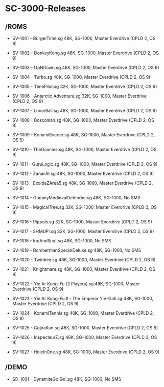 # SC-3000-Releases

/ROMS
-------------

- SV-1001 - BurgerTime.sg
48K, SG-1000, Master Everdrive (CPLD 2, OS 9)

- SV-1002 - DonkeyKong.sg
48K, SG-1000, Master Everdrive (CPLD 2, OS 9)

- SV-1003 - UpNDown.sg
48K, SG-1000, Master Everdrive (CPLD 2, OS 9)

- SV-1004 - Turbo.sg
48K, SG-1000, Master Everdrive (CPLD 2, OS 9)

- SV-1005 - TimePilot.sg
32K, SG-1000, Master Everdrive (CPLD 2, OS 9)

- SV-1006 - Antarctic Adventure.sg
32K, SG-1000, Master Everdrive (CPLD 2, OS 9)

- SV-1007 - LunarBall.sg
48K, SG-1000, Master Everdrive (CPLD 2, OS 9)

- SV-1008 - Bosconian.sg
48K, SG-1000, Master Everdrive (CPLD 2, OS 9)

- SV-1009 - KonamiSoccer.sg
48K, SG-1000, Master Everdrive (CPLD 2, OS 9)

- SV-1010 - TheGoonies.sg
48K, SG-1000, Master Everdrive (CPLD 2, OS 9)

- SV-1011 - GuruLogic.sg
48K, SG-1000, Master Everdrive (CPLD 2, OS 9)

- SV-1012 - ZanacAI.sg
48K, SG-1000, Master Everdrive (CPLD 2, OS 9)

- SV-1013 - ExoideZArea5.sg
48K, SG-1000, Master Everdrive (CPLD 2, OS 9)

- SV-1014 - GommyMedievalDefender.sg
48K, SG-1000, No SMS

- SV-1015 - MagicalTree.sg
32K, SG-1000, Master Everdrive (CPLD 2, OS 9)

- SV-1016 - Pippols.sg
32K, SG-1000, Master Everdrive (CPLD 2, OS 9)

- SV-1017 - SHMUP!.sg
32K, SG-1000, Master Everdrive (CPLD 2, OS 9)

- SV-1018 - InqAndSuq!.sg
48K, SG-1000, No SMS

- SV-1019 - BombermanSpecialDeluxe.sg
48K, SG-1000, No SMS

- SV-1020 - Twinbee.sg
48K, SG-1000, Master Everdrive (CPLD 2, OS 9)

- SV-1021 - Knightmare.sg
48K, SG-1000, Master Everdrive (CPLD 2, OS 9)

- SV-1022 - Yie Ar Kung-Fu (2 Players).sg
48K, SG-1000, Master Everdrive (CPLD 2, OS 9)

- SV-1023 - Yie Ar Kung-Fu II - The Emperor Yie-Gah.sg
48K, SG-1000, Master Everdrive (CPLD 2, OS 9)

- SV-1024 - KonamiTennis.sg
48K, SG-1000, Master Everdrive (CPLD 2, OS 9)

- SV-1025 - GojiraKun.sg
48K, SG-1000, Master Everdrive (CPLD 2, OS 9)

- SV-1026 - InspecteurZ.sg
48K, SG-1000, Master Everdrive (CPLD 2, OS 9)

- SV-1027 - HoleInOne.sg
48K, SG-1000, Master Everdrive (CPLD 2, OS 9)


/DEMO
-------------

- SD-1001 - DynamiteGo!Go!.sg
48K, SG-1000, No SMS

